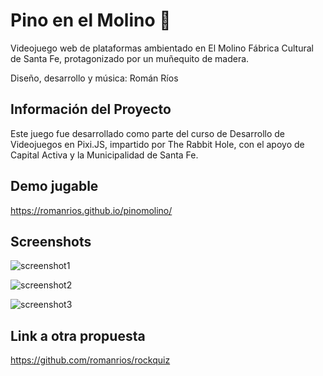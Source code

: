 # Pino en el Molino 🔘
Videojuego web de plataformas ambientado en El Molino Fábrica Cultural de Santa Fe, protagonizado por un muñequito de madera.

Diseño, desarrollo y música: Román Ríos

## Información del Proyecto
Este juego fue desarrollado como parte del curso de Desarrollo de Videojuegos en Pixi.JS, impartido por The Rabbit Hole, con el apoyo de Capital Activa y la Municipalidad de Santa Fe.

## Demo jugable
https://romanrios.github.io/pinomolino/

## Screenshots

![screenshot1](https://github.com/romanrios/pinomolino/assets/122373737/228b35f9-bf49-4216-a741-287b5c1fedd6)

![screenshot2](https://github.com/romanrios/pinomolino/assets/122373737/d273aa6c-1380-4bed-b05c-1eeedbd4241b)

![screenshot3](https://github.com/romanrios/pinomolino/assets/122373737/3354fd76-6fb2-4bcd-9d68-7fbe00c11df4)

## Link a otra propuesta
https://github.com/romanrios/rockquiz
